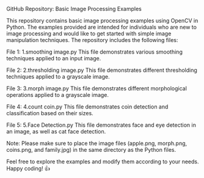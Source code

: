GitHub Repository: Basic Image Processing Examples

This repository contains basic image processing examples using OpenCV in Python. The examples provided are intended for individuals who are new to image processing and would like to get started with simple image manipulation techniques. The repository includes the following files:

File 1: 1.smoothing image.py
This file demonstrates various smoothing techniques applied to an input image.

File 2: 2.thresholding image.py
This file demonstrates different thresholding techniques applied to a grayscale image.

File 3: 3.morph image.py
This file demonstrates different morphological operations applied to a grayscale image.

File 4: 4.count coin.py
This file demonstrates coin detection and classification based on their sizes.

File 5: 5.Face Detection.py
This file demonstrates face and eye detection in an image, as well as cat face detection.

Note: Please make sure to place the image files (apple.png, morph.png, coins.png, and family.jpg) in the same directory as the Python files.

Feel free to explore the examples and modify them according to your needs. Happy coding! 👍
